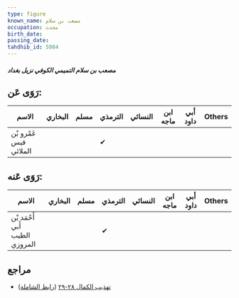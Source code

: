 ```yaml
---
type: figure
known_name: مصعب بن سلام
occupation: محدث
birth_date:
passing_date:
tahdhib_id: 5984
---
```

##### مصعب بن سلام التميمي الكوفي نزيل بغداد

## رَوَى عَن:
| الاسم                  | البخاري | مسلم | الترمذي | النسائي | ابن ماجه | أبي داود | Others |
| ---------------------- | ------- | ---- | ------- | ------- | -------- | -------- | ------ |
| عَمْرو بْن قيس الملائي |         |      | ✔       |         |          |          |        |
## رَوَى عَنه:
| الاسم                          | البخاري | مسلم | الترمذي | النسائي | ابن ماجه | أبي داود | Others |
| ------------------------------ | ------- | ---- | ------- | ------- | -------- | -------- | ------ |
| أَحْمَد بْن أَبي الطيب المروزي |         |      | ✔       |         |          |          |        |
## مراجع
- [تهذيب الكمال ٢٨-٢٩](obsidian://open?vault=Tahdhib-al-Kamal&file=Figures/٥٩٨٤-مصعب%20بن%20سلام%20التميمي%20الكوفي%20نزيل%20بغداد) ([رابط الشاملة](https://shamela.ws/book/3722/15004))